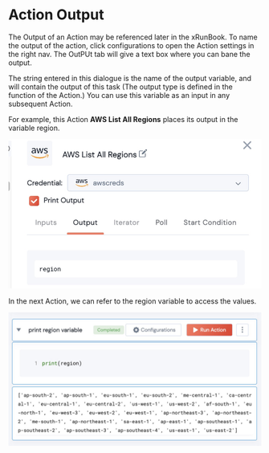# Action Output

The Output of an Action may be referenced later in the xRunBook. To name the output of the action, click configurations to open the Action settings in the right nav.  The OutPUt tab will give a text box where you can bane the output.



The string entered in this dialogue is the name of the output variable, and will contain the output of this task (The output type is defined in the function of the Action.) You can use this variable as an input in any subsequent Action.&#x20;



For example, this Action **AWS List All Regions** places its output in the variable region.

![Action output is saved in the variable 'region'](<../../../.gitbook/assets/image (1) (2) (2).png>)

In the next Action, we can refer to the region variable to access the values. &#x20;

![printing the value of a variable](<../../../.gitbook/assets/image (6) (1) (1).png>)

